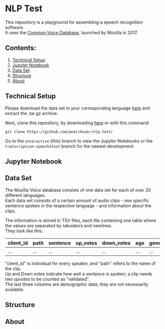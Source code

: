# NLP Test

This repository is a playground for assembling a speech recognition software.  
It uses the [Common Voice Database](https://voice.mozilla.org/), launched by Mozilla in 2017.

## Contents:

1. [Technical Setup](#technical-setup)
2. [Jupyter Notebook](#jupyter-notebook)
3. [Data Set](#data-set)
4. [Structure](#structure)
5. [About](#about)

## Technical Setup

Please download the data set in your corresponding language [here](https://voice.mozilla.org/en/datasets) and extract the .tar.gz archive.  

Next, clone this repository, by downloading [here](https://github.com/anarchuser/nlp-test/) or with this command:  

`git clone https://github.com/anarchuser/nlp-test/`

Go to the `interactive` (this) branch to view the Jupyter Notebooks or the `transcription-speech2text` branch for the newest development.

## Jupyter Notebook

## Data Set

The Mozilla Voice database consists of one data set for each of over 20 different languages.  
Each data set consists of a certain amount of audio clips - one specific sentence spoken in the respective language - and information about the clips.  

The information is stored in TSV files, each file containing one table where the values are separated by tabulators and newlines.  
They look like this:  

| client_id | path | sentence | up_votes | down_votes | age | gender | accent |
|-----------|------|----------|----------|------------|-----|--------|--------|
| ...       | ...  | ...      | ...      | ...        | ... | ...    | ...    |

"client_id" is individual for every speaker, and "path" refers to the name of the clip.  
Up and Down votes indicate how well a sentence is spoken; a clip needs two upvotes to be counted as "validated".  
The last three columns are demographic data; they are not necessarily available.

## Structure

## About
